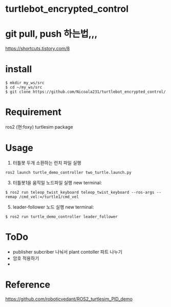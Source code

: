 # turtlebot_encrypted_control

# git pull, push 하는법,,,
https://shortcuts.tistory.com/8

# install
```
$ mkdir my_ws/src  
$ cd ~/my_ws/src  
$ git clone https://github.com/Nicoala231/turtlebot_encrypted_control/
```
# Requirement
ros2 (현:foxy)
turtlesim package

# Usage
1. 터틀봇 두개 소환하는 런치 파일 실행  
```
ros2 launch turtle_demo_controller two_turtle.launch.py
```

3. 터틀봇1을 움직일 노드파일 실행
new terminal:  
```
$ ros2 run teleop_twist_keyboard teleop_twist_keyboard --ros-args --remap /cmd_vel:=/turtle1/cmd_vel
```

5. leader-follower 노드 실행
new terminal:  
```
$ ros2 run turtle_demo_controller leader_follower
```

# ToDo
- publisher subcriber 나눠서 plant contoller 파트 나누기
- 암호 적용하기
- 


# Reference

https://github.com/roboticvedant/ROS2_turtlesim_PID_demo

